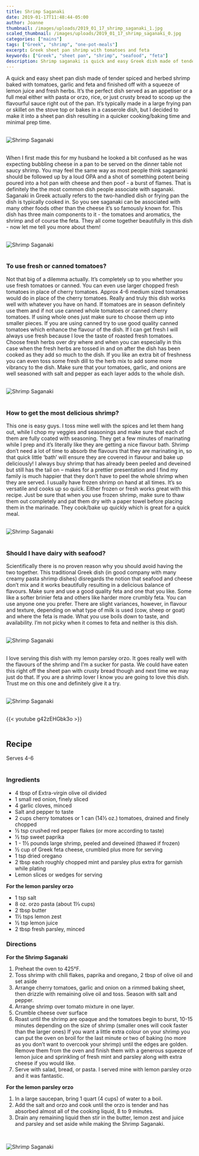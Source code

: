 ```yaml
---
title: Shrimp Saganaki
date: 2019-01-17T11:48:44-05:00
author: Joanne
thumbnail: /images/uploads/2019_01_17_shrimp_saganaki_1.jpg
scaled_thumbnail: /images/uploads/2019_01_17_shrimp_saganaki_0.jpg
categories: ["mains"]
tags: ["Greek", "shrimp", "one-pot-meals"]
excerpt: Greek sheet pan shrimp with tomatoes and feta
keywords: ["Greek", "sheet pan", "shrimp", "seafood", "feta"]
description: Shrimp saganaki is quick and easy Greek dish made of tender-crisp spiced and herbed shrimp baked with tomatoes, garlic and feta that you can make in a sheet pan 
---
```


A quick and easy sheet pan dish made of tender spiced and herbed shrimp baked with tomatoes, garlic and feta and finished off with a squeeze of lemon juice and fresh herbs.  It’s the perfect dish served as an appetiser or a full meal either with pasta or orzo, rice, or just crusty bread to scoop up the flavourful sauce right out of the pan. It’s typically made in a large frying pan or skillet on the stove top or bakes in a casserole dish, but I decided to make it into a sheet pan dish resulting in a quicker cooking/baking time and minimal prep time. 
</br>
</br>

![Shrimp Saganaki](/images/uploads/2019_01_17_shrimp_saganaki_2.jpg)
</br>
</br> 

When I first made this for my husband he looked a bit confused as he was expecting bubbling cheese in a pan to be served on the dinner table not saucy shrimp. You may feel the same way as most people think sagananki should be followed up by a loud OPA and a shot of something potent being poured into a hot pan with cheese and then poof - a burst of flames. That is definitely the the most common dish people associate with saganaki. Saganaki in Greek actually refers to the two-handled dish or frying pan the dish is typically cooked in. So you see saganaki can be associated with many other foods other than the cheese it’s so famously known for. This dish has three main components to it - the tomatoes and aromatics, the shrimp and of course the feta. They all come together beautifully in this dish - now let me tell you more about them! 
</br>
</br>

![Shrimp Saganaki](/images/uploads/2019_01_17_shrimp_saganaki_3.jpg)
</br>
</br>

### To use fresh or canned tomatoes?
Not that big of a dilemma actually. It’s completely up to you whether you use fresh tomatoes or canned. You can even use larger chopped fresh tomatoes in place of cherry tomatoes. Approx 4-6 medium sized tomatoes would do in place of the cherry tomatoes. Really and truly this dish works well with whatever you have on hand. If tomatoes are in season definitely use them and if not use canned whole tomatoes or canned cherry tomatoes. If using whole ones just make sure to choose them up into smaller pieces. If you are using canned try to use good quality canned tomatoes which enhance the flavour of the dish. If I can get fresh I will always use fresh because I love the taste of roasted fresh tomatoes. Choose fresh herbs over dry where and when you can especially in this case when the fresh herbs are tossed in and on after the dish has been cooked as they add so much to the dish. If you like an extra bit of freshness you can even toss some fresh dill to the herb mix to add some more vibrancy to the dish. Make sure that your tomatoes, garlic, and onions are well seasoned with salt and pepper as each layer adds to the whole dish. 
</br>
</br>

![Shrimp Saganaki](/images/uploads/2019_01_17_shrimp_saganaki_4.jpg)
</br>
</br>

### How to get the most delicious shrimp? 
This one is easy guys. I toss mine well with the spices and let them hang out, while I chop my veggies and seasonings and make sure that each of them are fully coated with seasoning. They get a few minutes of marinating while I prep and it’s literally like they are getting a nice flavour bath. Shrimp don’t need a lot of time to absorb the flavours that they are marinating in, so that quick little ‘bath’ will ensure they are covered in flavour and bake up deliciously! I always buy shrimp that has already been peeled and deveined but still has the tail on – makes for a prettier presentation and I find my family is much happier that they don’t have to peel the whole shrimp when they are served. I usually have frozen shrimp on hand at all times. It’s so versatile and cooks up so quick. Either frozen or fresh works great with this recipe. Just be sure that when you use frozen shrimp, make sure to thaw them out completely and pat them dry with a paper towel before placing them in the marinade. They cook/bake up quickly which is great for a quick meal. 
</br>
</br>

![Shrimp Saganaki](/images/uploads/2019_01_17_shrimp_saganaki_5.jpg)
</br>
</br>

### Should I have dairy with seafood? 
Scientifically there is no proven reason why you should avoid having the two together. This traditional Greek dish (in good company with many creamy pasta shrimp dishes) disregards the notion that seafood and cheese don’t mix and it works beautifully resulting in a delicious balance of flavours. Make sure and use a good quality feta and one that you like. Some like a softer brinier feta and others like harder more crumbly feta. You can use anyone one you prefer. There are slight variances, however, in flavour and texture, depending on what type of milk is used (cow, sheep or goat) and where the feta is made. What you use boils down to taste, and availability. I’m not picky when it comes to feta and neither is this dish. 
</br>
</br>

![Shrimp Saganaki](/images/uploads/2019_01_17_shrimp_saganaki_6.jpg)
</br>
</br>

I love serving this dish with my lemon parsley orzo. It goes really well with the flavours of the shrimp and I’m a sucker for pasta. We could have eaten this right off the sheet pan with crusty bread though and next time we may just do that. If you are a shrimp lover I know you are going to love this dish. Trust me on this one and definitely give it a try. 
</br>
</br>

![Shrimp Saganaki](/images/uploads/2019_01_17_shrimp_saganaki_7.jpg)
</br>
</br>

{{< youtube g42zEHGbk3o >}}
</br>
</br>

## Recipe
Serves 4-6 
</br>
</br>

### Ingredients 

* <span itemprop="ingredients">4 tbsp of Extra-virgin olive oil divided</span>
* <span itemprop="ingredients">1 small red onion, finely sliced</span>
* <span itemprop="ingredients">4 garlic cloves, minced</span>
* <span itemprop="ingredients">Salt and pepper to taste </span>
* <span itemprop="ingredients">2 cups cherry tomatoes or 1 can (14½ oz.) tomatoes, drained and finely chopped</span>
* <span itemprop="ingredients">½ tsp crushed red pepper flakes (or more according to taste) </span>
* <span itemprop="ingredients">½ tsp sweet paprika</span>
* <span itemprop="ingredients">1 - 1½ pounds large shrimp, peeled and deveined (thawed if frozen)</span>
* <span itemprop="ingredients">½ cup of Greek feta cheese, crumbled plus more for serving</span>
* <span itemprop="ingredients">1 tsp dried oregano</span>
* <span itemprop="ingredients">2 tbsp each roughly chopped mint and parsley plus extra for garnish while plating</span>
* <span itemprop="ingredients">Lemon slices or wedges for serving </span>

__For the lemon parsley orzo__

* <span itemprop="ingredients">1 tsp salt</span>
* <span itemprop="ingredients">8 oz. orzo pasta (about 1⅓ cups)</span>
* <span itemprop="ingredients">2 tbsp butter</span>
* <span itemprop="ingredients">1½ tsps lemon zest</span>
* <span itemprop="ingredients">½ tsp lemon juice</span>
* <span itemprop="ingredients">2 tbsp fresh parsley, minced</span>


### Directions
__For the Shrimp Saganaki__

1. Preheat the oven to 425°F.
2. Toss shrimp with chili flakes, paprika and oregano, 2 tbsp of olive oil and set aside
3. Arrange cherry tomatoes, garlic and onion on a rimmed baking sheet, then drizzle with remaining olive oil and toss. Season with salt and pepper.
4. Arrange shrimp over tomato mixture in one layer.
5. Crumble cheese over surface
6. Roast until the shrimp are opaque and the tomatoes begin to burst, 10-15 minutes depending on the size of shrimp (smaller ones will cook faster than the larger ones) If you want a little extra colour on your shrimp you can put the oven on broil for the last minute or two of baking (no more as you don’t want to overcook your shrimp) until the edges are golden. Remove them from the oven and finish them with a generous squeeze of lemon juice and sprinkling of fresh mint and parsley along with extra cheese if you would like.
7. Serve with salad, bread, or pasta. I served mine with lemon parsley orzo and it was fantastic.

__For the lemon parsley orzo__

1. In a large saucepan, bring 1 quart (4 cups) of water to a boil.
2. Add the salt and orzo and cook until the orzo is tender and has absorbed almost all of the cooking liquid, 8 to 9 minutes.
3. Drain any remaining liquid then stir in the butter, lemon zest and juice and parsley and set aside while making the Shrimp Saganaki.

</br>

![Shrimp Saganaki](/images/uploads/2019_01_17_shrimp_saganaki_8.jpg)
